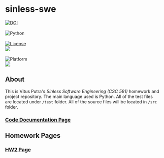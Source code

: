# **sinless-swe**

[![DOI](https://zenodo.org/badge/398059464.svg)](https://zenodo.org/badge/latestdoi/398059464)</br></br>
<img alt="Python" src="https://warehouse-camo.ingress.cmh1.psfhosted.org/642edfbd80afb6463693f2316ebc02187a0f0502/68747470733a2f2f696d672e736869656c64732e696f2f707970692f707976657273696f6e732f7079746573742e737667"></br></br>
<a href="https://github.com/timm/keys/blob/master/LICENSE.md"><img 
alt="License" src="https://img.shields.io/badge/license-MIT-green"></a> </br><img 
src="https://img.shields.io/badge/purpose-AI%2C%20SWE-yellow"> </br></br>
<img 
alt="Platform" src="https://img.shields.io/badge/platform-osx%20,%20linux-lightgrey"> </br>
<a href="https://github.com/VitusP/sinless-swe/actions/workflows/tests.yaml"><img 
src="https://img.shields.io/badge/build-passing-brightgreen"></a> 

## About
This is Vitus Putra's *Sinless Software Engineering (CSC 591)* homework and project repository. The main language used is Python. All of the test files are located under ```/test``` folder. All of the source files will be located in ```/src``` folder.


### <a href="https://vitusp.github.io/sinless-swe/">Code Documentation Page</a>

## Homework Pages
### <a href="https://vitusp.github.io/sinless-swe/hw2">HW2 Page</a>